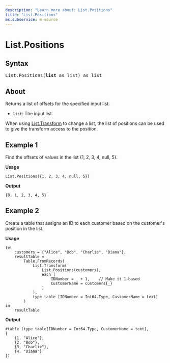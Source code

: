 ```yaml
---
description: "Learn more about: List.Positions"
title: "List.Positions"
ms.subservice: m-source
---
```

# List.Positions

## Syntax

<pre>
List.Positions(<b>list</b> as list) as list
</pre>
  
## About

Returns a list of offsets for the specified input list.

* `list`: The input list.

When using [List.Transform](list-transform.md) to change a list, the list of positions can be used to give the transform access to the position.

## Example 1

Find the offsets of values in the list {1, 2, 3, 4, null, 5}.

**Usage**

```powerquery-m
List.Positions({1, 2, 3, 4, null, 5})
```

**Output**

`{0, 1, 2, 3, 4, 5}`

## Example 2

Create a table that assigns an ID to each customer based on the customer's position in the list.

**Usage**

```powerquery-m
let
    customers = {"Alice", "Bob", "Charlie", "Diana"},
    resultTable =
        Table.FromRecords(
            List.Transform(
                List.Positions(customers),
                each [
                    IDNumber = _ + 1,    // Make it 1-based
                    CustomerName = customers{_}
                ]
            ),
            type table [IDNumber = Int64.Type, CustomerName = text]
        )
in
    resultTable
```

**Output**

```powerquery-m
#table (type table[IDNumber = Int64.Type, CustomerName = text],
{
    {1, "Alice"},
    {2, "Bob"},
    {3, "Charlie"},
    {4, "Diana"}
})
```
